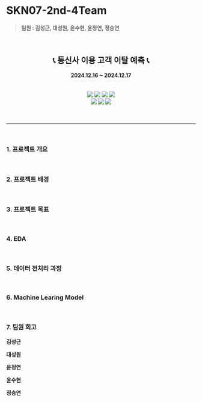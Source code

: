 # SKN07-2nd-4Team 

> **팀원 : 김성근, 대성원, 윤수현, 윤정연, 정승연**
</br>

<div align="center">
  <h2><strong> 📞 통신사 이용 고객 이탈 예측 📞 </h2></strog>
  2024.12.16 ~ 2024.12.17 
</div>
<br><br>
<div align="center">
    <div>
        <img src="https://img.shields.io/badge/VS%20Code-007ACC?style=flat&logo=Visual%20Studio%20Code&logoColor=white"/>
        <img src="https://img.shields.io/badge/Python-3776AB?style=flat&logo=Python&logoColor=white"/>
        <img src="https://img.shields.io/badge/Machine%20Learning-FF6F00?style=flat&logo=Artificial%20Intelligence&logoColor=white"/>
        <img src="https://img.shields.io/badge/scikit--learn-F7931E?style=flat&logo=scikit-learn&logoColor=white"/>
        <br/>
        <img src="https://img.shields.io/badge/Git-F05032?style=flat&logo=Git&logoColor=white"/>
        <img src="https://img.shields.io/badge/GitHub-181717?style=flat&logo=GitHub&logoColor=white"/>
        <img src="https://img.shields.io/badge/Discord-5865F2?style=flat&logo=Discord&logoColor=white"/>
    </div>
</div>
<br><br>
    
---
<br>

### 1. 프로젝트 개요 

</br>

### 2. 프로젝트 배경 

</br>

### 3. 프로젝트 목표 

</br>

### 4. EDA 

</br>

### 5. 데이터 전처리 과정

</br>

### 6. Machine Learing Model

</br>

### 7. 팀원 회고
김성근
>
>
대성원
>
>
윤정연
>
>
윤수현
>
>
정승연
>
>
</br>
